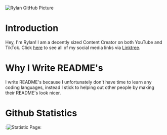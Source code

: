 ![Rylan GitHub Picture](https://github.com/user-attachments/assets/84744556-9c9e-4733-8610-7c208b04816b)


# Introduction
Hey, I'm Rylan! I am a decently sized Content Creator on both YouTube and TikTok. Click [here](https://linktr.ee/rylanfoxins) to see all of my social media links via [Linktree](https://linktr.ee/).

# Why I Write README's
I write README's because I unfortunately don't have time to learn any coding languages, instead I stick to helping out other people by making their README's look nicer. 

# Github Statistics
:![Statistic Page](https://github-readme-stats.vercel.app/api?username=rylanfoxins&show_icons=true&theme=dark):
